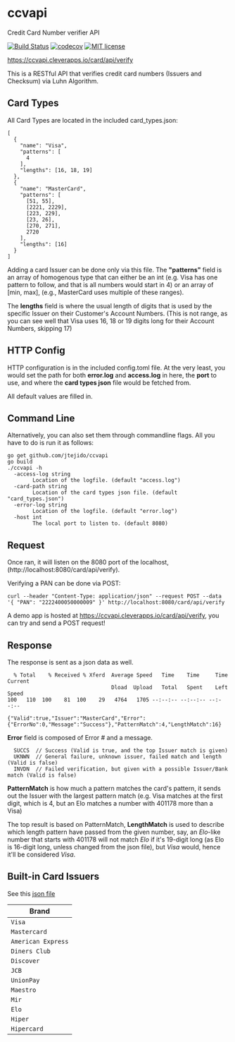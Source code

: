# ccvapi
Credit Card Number verifier API

[![Build Status](https://travis-ci.org/jtejido/ccvapi.svg?branch=master)](https://travis-ci.org/jtejido/ccvapi) 
[![codecov](https://codecov.io/gh/jtejido/ccvapi/branch/master/graph/badge.svg)](https://codecov.io/gh/jtejido/ccvapi)
[![MIT license](http://img.shields.io/badge/license-MIT-blue.svg)](http://opensource.org/licenses/MIT)


https://ccvapi.cleverapps.io/card/api/verify


This is a RESTful API that verifies credit card numbers (Issuers and Checksum) via Luhn Algorithm.


## Card Types

All Card Types are located in the included card_types.json:

```
[
  {
    "name": "Visa",
    "patterns": [
      4
    ],
    "lengths": [16, 18, 19]
  },
  {
    "name": "MasterCard",
    "patterns": [
      [51, 55],
      [2221, 2229],
      [223, 229],
      [23, 26],
      [270, 271],
      2720
    ],
    "lengths": [16]
  }
]
```

Adding a card Issuer can be done only via this file. The **"patterns"** field is an array of homogenous type that can either be an int (e.g. Visa has one pattern to follow, and that is all numbers would start in 4) or an array of [min, max], (e.g., MasterCard uses multiple of these ranges).

The **lengths** field is where the usual length of digits that is used by the specific Issuer on their Customer's Account Numbers. (This is not range, as you can see well that Visa uses 16, 18 or 19 digits long for their Account Numbers, skipping 17)

## HTTP Config

HTTP configuration is in the included config.toml file. At the very least, you would set the path for both **error.log** and **access.log** in here, the **port** to use, and where the **card types json** file would be fetched from.

All default values are filled in.

## Command Line

Alternatively, you can also set them through commandline flags. All you have to do is run it as follows:

```
go get github.com/jtejido/ccvapi
go build
./ccvapi -h
  -access-log string
        Location of the logfile. (default "access.log")
  -card-path string
        Location of the card types json file. (default "card_types.json")
  -error-log string
        Location of the logfile. (default "error.log")
  -host int
        The local port to listen to. (default 8080)

```

## Request

Once ran, it will listen on the 8080 port of the localhost, (http://localhost:8080/card/api/verify).

Verifying a PAN can be done via POST:

```
curl --header "Content-Type: application/json" --request POST --data '{ "PAN": "2222400050000009" }' http://localhost:8080/card/api/verify
```

A demo app is hosted at https://ccvapi.cleverapps.io/card/api/verify, you can try and send a POST request!

## Response

The response is sent as a json data as well.

```
  % Total    % Received % Xferd  Average Speed   Time    Time     Time  Current
                                 Dload  Upload   Total   Spent    Left  Speed
100   110  100    81  100    29   4764   1705 --:--:-- --:--:-- --:--:--

{"Valid":true,"Issuer":"MasterCard","Error":{"ErrorNo":0,"Message":"Success"},"PatternMatch":4,"LengthMatch":16}
```

**Error** field is composed of Error # and a message.

```
  SUCCS  // Success (Valid is true, and the top Issuer match is given)
  UKNWN  // General failure, unknown issuer, failed match and length (Valid is false)
  INVDN  // Failed verification, but given with a possible Issuer/Bank match (Valid is false)
```

**PatternMatch** is how much a pattern matches the card's pattern, it sends out the Issuer with the largest pattern match (e.g. Visa matches at the first digit, which is 4, but an Elo matches a number with 401178 more than a Visa)

The top result is based on PatternMatch, **LengthMatch** is used to describe which length pattern have passed from the given number, say, an *Elo*-like number that starts with 401178 will not match *Elo* if it's 19-digit long (as Elo is 16-digit long, unless changed from the json file), but *Visa* would, hence it'll be considered *Visa*.

## Built-in Card Issuers

See this [json file](https://github.com/jtejido/ccvapi/card_types.json)

| Brand              |
|--------------------|
| `Visa`             |
| `Mastercard`       |
| `American Express` |
| `Diners Club`      |
| `Discover`         |
| `JCB`              |
| `UnionPay`         |
| `Maestro`          |
| `Mir`              |
| `Elo`              |
| `Hiper`            |
| `Hipercard`        |

